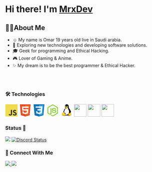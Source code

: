 # Hi there! I'm [MrxDev](https://mrxdevv.ml)

## 👨‍💻About Me
- ☺ My name is Omar 19 years old live in Saudi arabia.
- 🤔 Exploring new technologies and developing software solutions.
- 🎓 Geek for programming and Ethical Hacking.
- 🎮 Lover of Gaming & Anime.
- ✨ My dream is to be the best programmer & Ethical Hacker.

<br><br>
### 🛠 Technologies
<img src="https://raw.githubusercontent.com/devicons/devicon/2809b567852a4648062a2d3e7c1c531367458c0b/icons/javascript/javascript-original.svg" width="40" height="40"></img>
<img src="https://raw.githubusercontent.com/devicons/devicon/2809b567852a4648062a2d3e7c1c531367458c0b/icons/html5/html5-original.svg" width="40" height="40"></img>
<img src="https://raw.githubusercontent.com/devicons/devicon/2809b567852a4648062a2d3e7c1c531367458c0b/icons/css3/css3-original.svg" width="40" height="40"></img>
<img src="https://raw.githubusercontent.com/devicons/devicon/master/icons/nodejs/nodejs-original.svg" width="40" height="40"></img>
<img src="https://raw.githubusercontent.com/devicons/devicon/master/icons/linux/linux-original.svg" width="40" height="40"></img>
<img src="https://user-images.githubusercontent.com/674621/71187801-14e60a80-2280-11ea-94c9-e56576f76baf.png" width="40" height="40"></img>
<img src="https://upload.wikimedia.org/wikipedia/commons/c/c3/Python-logo-notext.svg" width="40" height="40"></img>
<img src="https://upload.wikimedia.org/wikipedia/commons/c/cf/Lua-Logo.svg" width="40" height="40"></img>

<h3 class="center">Status 📄</h3>
<img src='https://github-readme-stats.vercel.app/api?username=Mrx-dev&&show_icons=true&title_color=ffffff&icon_color=bb2acf&text_color=daf7dc&bg_color=000'>
<a href="https://discord.com/users/416231778366390272"><img alt="Discord Status" src="https://discord.c99.nl/widget/theme-3/416231778366390272.png"></a>


### 🤝 Connect With Me
<a href='https://instagram.com/mrxdev/'><img src='https://img.shields.io/badge/Instagram-E4405F?style=for-the-badge&logo=instagram&logoColor=white'>
<a href='https://twitter.com/mrxdev2'><img src='https://img.shields.io/badge/Twitter-1DA1F2?style=for-the-badge&logo=twitter&logoColor=white'>
